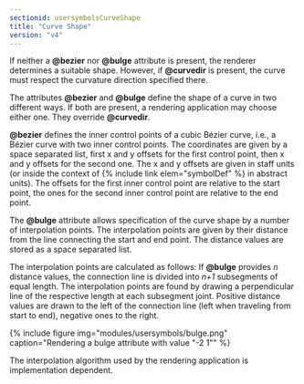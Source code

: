 ```yaml
---
sectionid: usersymbolsCurveShape
title: "Curve Shape"
version: "v4"
---
```


If neither a **@bezier** nor **@bulge** attribute is present, the renderer determines a suitable shape. However, if **@curvedir** is present, the curve must respect the curvature direction specified there.

The attributes **@bezier** and **@bulge** define the shape of a curve in two different ways. If both are present, a rendering application may choose either one. They override **@curvedir**.

**@bezier** defines the inner control points of a cubic Bézier curve, i.e., a Bézier curve with two inner control points. The coordinates are given by a space separated list, first x and y offsets for the first control point, then x and y offsets for the second one. The x and y offsets are given in staff units (or inside the context of {% include link elem="symbolDef" %} in abstract units). The offsets for the first inner control point are relative to the start point, the ones for the second inner control point are relative to the end point.

The **@bulge** attribute allows specification of the curve shape by a number of interpolation points. The interpolation points are given by their distance from the line connecting the start and end point. The distance values are stored as a space separated list.

The interpolation points are calculated as follows: If **@bulge** provides *n* distance values, the connection line is divided into *n+1* subsegments of equal length. The interpolation points are found by drawing a perpendicular line of the respective length at each subsegment joint. Positive distance values are drawn to the left of the connection line (left when traveling from start to end), negative ones to the right.

{% include figure img="modules/usersymbols/bulge.png" caption="Rendering a bulge attribute with value \"-2 1\"" %}

The interpolation algorithm used by the rendering application is implementation dependent.

